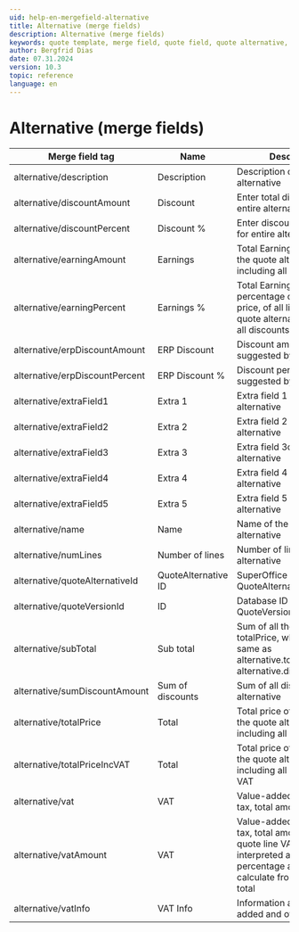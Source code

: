 ```yaml
---
uid: help-en-mergefield-alternative
title: Alternative (merge fields)
description: Alternative (merge fields)
keywords: quote template, merge field, quote field, quote alternative, quote, totalPrice, discountAmount, discountPercent, subTotal, vatAmount, VAT
author: Bergfrid Dias
date: 07.31.2024
version: 10.3
topic: reference
language: en
---
```


# Alternative (merge fields)

| Merge field tag | Name | Description |
|---|---|---|
| alternative/description | Description | Description of the quote alternative |
| alternative/discountAmount | Discount | Enter total discount for entire alternative |
| alternative/discountPercent | Discount % | Enter discount in percent for entire alternative |
| alternative/earningAmount | Earnings | Total Earning of all lines in the quote alternative, including all discounts |
| alternative/earningPercent | Earnings % | Total Earning as a percentage of the total price, of all lines in the quote alternative, including all discounts |
| alternative/erpDiscountAmount | ERP Discount | Discount amount suggested by ERP system |
| alternative/erpDiscountPercent | ERP Discount % | Discount percentage suggested by ERP system |
| alternative/extraField1 | Extra 1 | Extra field 1 on the quote alternative |
| alternative/extraField2 | Extra 2 | Extra field 2 on the quote alternative |
| alternative/extraField3 | Extra 3 | Extra field 3on the quote alternative |
| alternative/extraField4 | Extra 4 | Extra field 4 on the quote alternative |
| alternative/extraField5 | Extra 5 | Extra field 5 on the quote alternative |
| alternative/name | Name | Name of the quote alternative |
| alternative/numLines | Number of lines | Number of lines in alternative |
| alternative/quoteAlternativeId | QuoteAlternative ID | SuperOffice database ID of QuoteAlternative record |
| alternative/quoteVersionId | ID | Database ID of QuoteVersion record |
| alternative/subTotal | Sub total | Sum of all the quote lines' totalPrice, which is the same as alternative.totalPrice + alternative.discountAmount |
| alternative/sumDiscountAmount | Sum of discounts | Sum of all discounts in alternative |
| alternative/totalPrice | Total | Total price of all items in the quote alternative, including all discounts |
| alternative/totalPriceIncVAT | Total | Total price of all items in the quote alternative, including all discounts and VAT |
| alternative/vat | VAT | Value-added and other tax, total amount |
| alternative/vatAmount | VAT | Value-added and other tax, total amount. The quote line VAT field is interpreted as a percentage  and used to calculate from the line-total |
| alternative/vatInfo | VAT Info | Information about value-added and other taxes |
